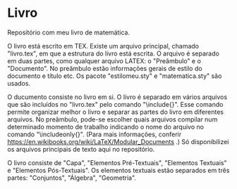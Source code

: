 # Livro
Repositório com meu livro de matemática.

O livro está escrito em TEX. Existe um arquivo principal, chamado "livro.tex", em que a estrutura do livro está escrita. O arquivo é separado em duas partes, como qualquer arquivo LATEX: o "Preâmbulo" e o "Documento". No preâmbulo estão informações gerais de estilo do documento e título etc. Os pacote "estilomeu.sty" e "matematica.sty" são usados.

O ducumento consiste no livro em si. O livro é separado em vários arquivos que são incluídos no "livro.tex" pelo comando "\include{<arquivo>}". Esse comando permite organizar melhor o livro e separar as partes do livro em diferentes arquivos. No preâmbulo, pode-se escolher quais arquivos compilar num determinado momento de trabalho indicando o nome do arquivo no comando "\includeonly{}". (Para mais informações, conferir https://en.wikibooks.org/wiki/LaTeX/Modular_Documents .) Só disponibilizei os arquivos principais de texto aqui no repositório.

O livro consiste de "Capa", "Elementos Pré-Textuais", "Elementos Textuais" e "Elementos Pós-Textuais". Os elementos textuais estão separados em três partes: "Conjuntos", "Álgebra", "Geometria".
